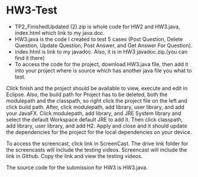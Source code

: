 # HW3-Test
- TP2_FinishedUpdated (2).zip is whole code for HW2 and HW3.java, index.html which link to my java.doc.
- HW3.java is the code I created to test 5 cases (Post Question, Delete Question, Update Question, Post Answer, and Get Answer For Question). 
- index.html is link to my javadoc. Also, it is in HW3 javadoc.zip.(you can find it there)
- To access the code for the project, download HW3.java file, then add it into your project where is source which has another java file you what to test.

Click finish and the project should be available to view, execute and edit in Eclipse. Also, the build path for Project has to be deleted, both the modulepath and the classpath, so right click the project file on the left and click build path. After, click modulepath, add library, user library, and add your JavaFX. Click modulepath, add library, and JRE System library and select the default Workspace default JRE to add it. Then click classpath, add library, user library, and add H2. Apply and close and it should update the dependencies for the project for the local dependencies on your device.

To access the screencast, click link in ScreenCast.  The drive link folder for the screencasts will include the testing videos. Screencast will include the link in Github. Copy the link and view the testing videos.

The source code for the submission for HW3 is HW3.java.
